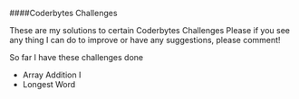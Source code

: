 ####Coderbytes Challenges

These are my solutions to certain Coderbytes Challenges
Please if you see any thing I can do to improve or have any suggestions, please comment! 

So far I have these challenges done

- Array Addition I
- Longest Word